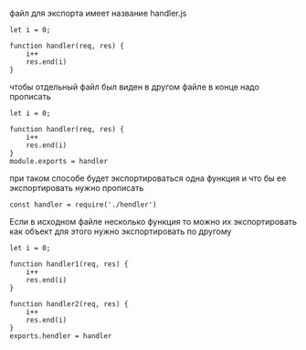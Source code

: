 файл для экспорта имеет название handler.js


```
let i = 0;

function handler(req, res) {
	i++
	res.end(i)
}
```

чтобы отдельный файл был виден в другом файле в конце надо прописать

```
let i = 0;

function handler(req, res) {
	i++
	res.end(i)
}
module.exports = handler
```

при таком способе будет экспортироваться одна функция
и что бы ее экспортировать нужно прописать
```
const handler = require('./hendler')
```


Если в исходном файле несколько функция то можно их экспортировать как объект
для этого нужно экспортировать по другому
```
let i = 0;

function handler1(req, res) {
	i++
	res.end(i)
}

function handler2(req, res) {
	i++
	res.end(i)
}
exports.hendler = handler
```
